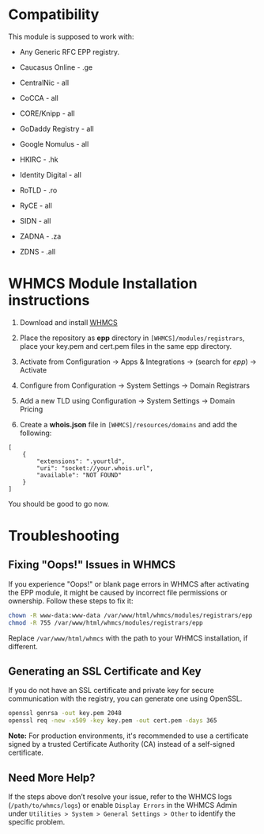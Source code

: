 # Compatibility

This module is supposed to work with:

- Any Generic RFC EPP registry.

- Caucasus Online - .ge

- CentralNic - all

- CoCCA - all

- CORE/Knipp - all

- GoDaddy Registry - all

- Google Nomulus - all

- HKIRC - .hk

- Identity Digital - all

- RoTLD - .ro

- RyCE - all

- SIDN - all

- ZADNA - .za

- ZDNS - .all

# WHMCS Module Installation instructions

1. Download and install [WHMCS](https://whmcs.com/)

2. Place the repository as **epp** directory in `[WHMCS]/modules/registrars`, place your key.pem and cert.pem files in the same epp directory.

3. Activate from Configuration -> Apps & Integrations -> (search for _epp_) -> Activate

4. Configure from Configuration -> System Settings -> Domain Registrars

5. Add a new TLD using Configuration -> System Settings -> Domain Pricing

6. Create a **whois.json** file in `[WHMCS]/resources/domains` and add the following:

```
[
    {
        "extensions": ".yourtld",
        "uri": "socket://your.whois.url",
        "available": "NOT FOUND"
    }
]
```

You should be good to go now.

# Troubleshooting

## Fixing "Oops!" Issues in WHMCS

If you experience "Oops!" or blank page errors in WHMCS after activating the EPP module, it might be caused by incorrect file permissions or ownership. Follow these steps to fix it:

```bash
chown -R www-data:www-data /var/www/html/whmcs/modules/registrars/epp
chmod -R 755 /var/www/html/whmcs/modules/registrars/epp
```

Replace `/var/www/html/whmcs` with the path to your WHMCS installation, if different.

## Generating an SSL Certificate and Key

If you do not have an SSL certificate and private key for secure communication with the registry, you can generate one using OpenSSL.

```bash
openssl genrsa -out key.pem 2048
openssl req -new -x509 -key key.pem -out cert.pem -days 365
```

**Note:** For production environments, it's recommended to use a certificate signed by a trusted Certificate Authority (CA) instead of a self-signed certificate.

## Need More Help?

If the steps above don’t resolve your issue, refer to the WHMCS logs (`/path/to/whmcs/logs`) or enable `Display Errors` in the WHMCS Admin under `Utilities > System > General Settings > Other` to identify the specific problem.